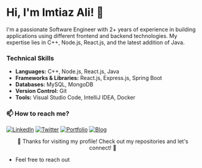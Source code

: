 <!-- Your Name and GitHub Handle -->
# Hi, I'm Imtiaz Ali! 👋


<!-- Your Bio or Introduction -->
I'm a passionate Software Engineer with 2+ years of experience in building applications using different frontend and backend technologies. My expertise lies in C++, Node.js, React.js, and the latest addition of Java.


<!-- Your Skills -->
### Technical Skills
- **Languages:** C++, Node.js, React.js, Java
- **Frameworks & Libraries:** React.js, Express.js, Spring Boot
- **Databases:** MySQL, MongoDB
- **Version Control:** Git
- **Tools:** Visual Studio Code, IntelliJ IDEA, Docker



<!-- Connect with Me -->
### 📫 How to reach me?
[![LinkedIn](https://img.shields.io/badge/-LinkedIn-blue?style=flat-square&logo=linkedin&logoColor=white)](https://www.linkedin.com/in/imtiaz-ali3612/)
[![Twitter](https://img.shields.io/badge/-Twitter-1DA1F2?style=flat-square&logo=twitter&logoColor=white)](https://twitter.com/imtiaz_ali_123](https://twitter.com/ImtiazA47805538))
[![Portfolio](https://img.shields.io/badge/-Portfolio-black?style=flat-square&logo=dev.to)](https://imtiaz-ali-portfolio.com)
[![Blog](https://img.shields.io/badge/-Blog-black?style=flat-square&logo=hashnode)](https://imtiaz-ali-blog.com)

<!-- Footer -->
<p align="center">🔨 Thanks for visiting my profile! Check out my repositories and let's connect! 🚀</p>



- Feel free to reach out
